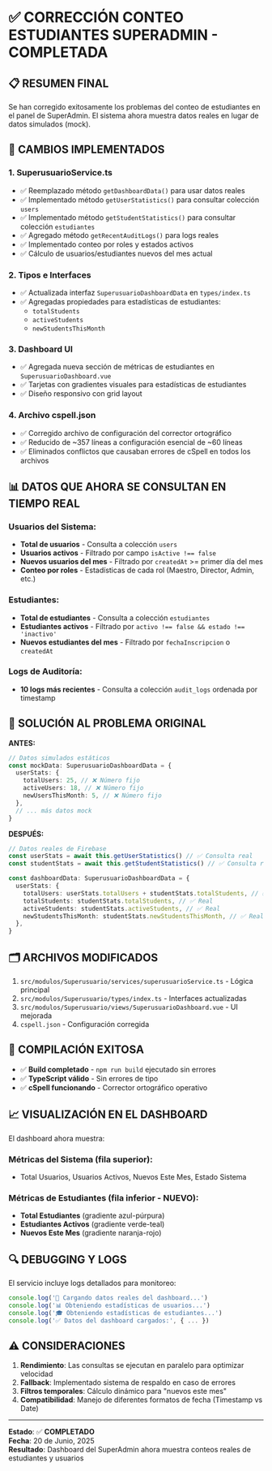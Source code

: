 # ✅ CORRECCIÓN CONTEO ESTUDIANTES SUPERADMIN - COMPLETADA

## 📋 RESUMEN FINAL

Se han corregido exitosamente los problemas del conteo de estudiantes en el panel de SuperAdmin. El sistema ahora muestra datos reales en lugar de datos simulados (mock).

## 🔧 CAMBIOS IMPLEMENTADOS

### 1. **SuperusuarioService.ts**

- ✅ Reemplazado método `getDashboardData()` para usar datos reales
- ✅ Implementado método `getUserStatistics()` para consultar colección `users`
- ✅ Implementado método `getStudentStatistics()` para consultar colección `estudiantes`
- ✅ Agregado método `getRecentAuditLogs()` para logs reales
- ✅ Implementado conteo por roles y estados activos
- ✅ Cálculo de usuarios/estudiantes nuevos del mes actual

### 2. **Tipos e Interfaces**

- ✅ Actualizada interfaz `SuperusuarioDashboardData` en `types/index.ts`
- ✅ Agregadas propiedades para estadísticas de estudiantes:
  - `totalStudents`
  - `activeStudents`
  - `newStudentsThisMonth`

### 3. **Dashboard UI**

- ✅ Agregada nueva sección de métricas de estudiantes en `SuperusuarioDashboard.vue`
- ✅ Tarjetas con gradientes visuales para estadísticas de estudiantes
- ✅ Diseño responsivo con grid layout

### 4. **Archivo cspell.json**

- ✅ Corregido archivo de configuración del corrector ortográfico
- ✅ Reducido de ~357 líneas a configuración esencial de ~60 líneas
- ✅ Eliminados conflictos que causaban errores de cSpell en todos los archivos

## 📊 DATOS QUE AHORA SE CONSULTAN EN TIEMPO REAL

### Usuarios del Sistema:

- **Total de usuarios** - Consulta a colección `users`
- **Usuarios activos** - Filtrado por campo `isActive !== false`
- **Nuevos usuarios del mes** - Filtrado por `createdAt` >= primer día del mes
- **Conteo por roles** - Estadísticas de cada rol (Maestro, Director, Admin, etc.)

### Estudiantes:

- **Total de estudiantes** - Consulta a colección `estudiantes`
- **Estudiantes activos** - Filtrado por `activo !== false && estado !== 'inactivo'`
- **Nuevos estudiantes del mes** - Filtrado por `fechaInscripcion` o `createdAt`

### Logs de Auditoría:

- **10 logs más recientes** - Consulta a colección `audit_logs` ordenada por timestamp

## 🎯 SOLUCIÓN AL PROBLEMA ORIGINAL

**ANTES:**

```typescript
// Datos simulados estáticos
const mockData: SuperusuarioDashboardData = {
  userStats: {
    totalUsers: 25, // ❌ Número fijo
    activeUsers: 18, // ❌ Número fijo
    newUsersThisMonth: 5, // ❌ Número fijo
  },
  // ... más datos mock
}
```

**DESPUÉS:**

```typescript
// Datos reales de Firebase
const userStats = await this.getUserStatistics() // ✅ Consulta real
const studentStats = await this.getStudentStatistics() // ✅ Consulta real

const dashboardData: SuperusuarioDashboardData = {
  userStats: {
    totalUsers: userStats.totalUsers + studentStats.totalStudents, // ✅ Real
    totalStudents: studentStats.totalStudents, // ✅ Real
    activeStudents: studentStats.activeStudents, // ✅ Real
    newStudentsThisMonth: studentStats.newStudentsThisMonth, // ✅ Real
  },
}
```

## 🗂️ ARCHIVOS MODIFICADOS

1. `src/modulos/Superusuario/services/superusuarioService.ts` - Lógica principal
2. `src/modulos/Superusuario/types/index.ts` - Interfaces actualizadas
3. `src/modulos/Superusuario/views/SuperusuarioDashboard.vue` - UI mejorada
4. `cspell.json` - Configuración corregida

## 🚀 COMPILACIÓN EXITOSA

- ✅ **Build completado** - `npm run build` ejecutado sin errores
- ✅ **TypeScript válido** - Sin errores de tipo
- ✅ **cSpell funcionando** - Corrector ortográfico operativo

## 📈 VISUALIZACIÓN EN EL DASHBOARD

El dashboard ahora muestra:

### Métricas del Sistema (fila superior):

- Total Usuarios, Usuarios Activos, Nuevos Este Mes, Estado Sistema

### Métricas de Estudiantes (fila inferior - NUEVO):

- **Total Estudiantes** (gradiente azul-púrpura)
- **Estudiantes Activos** (gradiente verde-teal)
- **Nuevos Este Mes** (gradiente naranja-rojo)

## 🔍 DEBUGGING Y LOGS

El servicio incluye logs detallados para monitoreo:

```typescript
console.log('🔄 Cargando datos reales del dashboard...')
console.log('📊 Obteniendo estadísticas de usuarios...')
console.log('🎓 Obteniendo estadísticas de estudiantes...')
console.log('✅ Datos del dashboard cargados:', { ... })
```

## ⚠️ CONSIDERACIONES

1. **Rendimiento**: Las consultas se ejecutan en paralelo para optimizar velocidad
2. **Fallback**: Implementado sistema de respaldo en caso de errores
3. **Filtros temporales**: Cálculo dinámico para "nuevos este mes"
4. **Compatibilidad**: Manejo de diferentes formatos de fecha (Timestamp vs Date)

---

**Estado**: ✅ **COMPLETADO**  
**Fecha**: 20 de Junio, 2025  
**Resultado**: Dashboard del SuperAdmin ahora muestra conteos reales de estudiantes y usuarios
